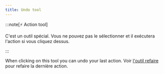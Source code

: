 ```yaml
---
title: Undo tool
---
```


:::note[⚡ Action tool]

C'est un outil spécial.
Vous ne pouvez pas le sélectionner et il exécutera l'action si vous cliquez dessus.

:::

When clicking on this tool you can undo your last action.
Voir [l'outil refaire](../redo) pour refaire la dernière action.
